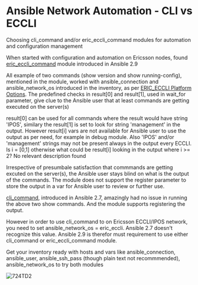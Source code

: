 # Ansible Network Automation - CLI vs ECCLI
Choosing cli_command and/or eric_eccli_command modules for automation and configuration management

When started with configuration and automation on Ericsson nodes, found [eric_eccli_command](https://docs.ansible.com/ansible/latest/modules/eric_eccli_command_module.html) module introduced in Ansible 2.9 

All example of two commands (show version and show running-config), mentioned in the module, worked with ansible_connection and ansible_network_os introduced in the inventory, as per [ERIC_ECCLI Platform Options](https://docs.ansible.com/ansible/latest/network/user_guide/platform_eric_eccli.html). The predefined checks in result[0] and result[1], used in wait_for parameter, give clue to the Ansible user that at least commands are getting executed on the server(s)

result[0] can be used for all commands where the result would have string 'IPOS', similary the result[1] is set to look for string 'management' in the output. However result[i] vars are not available for Ansible user to use the output as per need, for example in debug module. Also 'IPOS' and/or 'management' strings may not be present always in the output every ECCLI. Is i = [0,1] otherwise what could be result[i] looking in the output where i >= 2? No relevant description found 

Irrespective of presumbale satisfaction that commmands are getting excuted on the server(s), the Ansible user stays blind on what is the output of the commands. The module does not support the register parameter to store the output in a var for Ansible user to review or further use.

[cli_command](https://docs.ansible.com/ansible/latest/modules/cli_command_module.html), introduced in Ansible 2.7, amazingly had no issue in running the above two show commands. And the module supports registering the output.

However in order to use cli_command to on Ericsson ECCLI/IPOS network, you need to set ansible_network_os = eric_eccli. Ansible 2.7 doesn't recognize this value. Ansible 2.9 is therefor must requirement to use either cli_command or eric_eccli_command module.

Get your inventory ready with hosts and vars like ansible_connection, ansible_user, ansible_ssh_pass (though plain text not recommmended), ansible_network_os to try both modules

![724TD2](https://user-images.githubusercontent.com/47313728/88474627-6244ed00-cedd-11ea-9e6d-591317056991.png)
